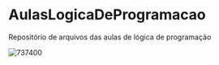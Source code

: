 # AulasLogicaDeProgramacao
 Repositório de arquivos das aulas de lógica de programação

 ![737400](https://github.com/MiqDlu/AulasLogicaDeProgramacao/assets/145502751/b6401063-de9b-4eb3-9e24-4695ed04656d)


